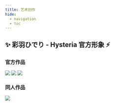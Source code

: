 ```yaml
---
title: 艺术创作
hide:
  - navigation
  - toc
---
```


## ✨ 彩羽ひでり - Hysteria 官方形象 ⚡️

### 官方作品

<div class="artworks-gal">
    <img src="/assets/artworks/hc_name.png">
    <img src="/assets/artworks/hc_q.png">
    <img src="/assets/artworks/ebiblue.png">
</div>

### 同人作品

<div class="artworks-gal">
    <img src="/assets/artworks/tonyzhang.png">
</div>

